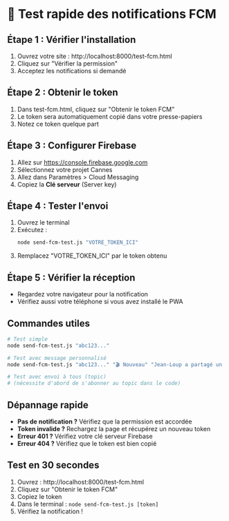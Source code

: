 # 🚀 Test rapide des notifications FCM

## Étape 1 : Vérifier l'installation
1. Ouvrez votre site : http://localhost:8000/test-fcm.html
2. Cliquez sur "Vérifier la permission"
3. Acceptez les notifications si demandé

## Étape 2 : Obtenir le token
1. Dans test-fcm.html, cliquez sur "Obtenir le token FCM"
2. Le token sera automatiquement copié dans votre presse-papiers
3. Notez ce token quelque part

## Étape 3 : Configurer Firebase
1. Allez sur https://console.firebase.google.com
2. Sélectionnez votre projet Cannes
3. Allez dans Paramètres > Cloud Messaging
4. Copiez la **Clé serveur** (Server key)

## Étape 4 : Tester l'envoi
1. Ouvrez le terminal
2. Exécutez : 
   ```bash
   node send-fcm-test.js "VOTRE_TOKEN_ICI"
   ```
3. Remplacez "VOTRE_TOKEN_ICI" par le token obtenu

## Étape 5 : Vérifier la réception
- Regardez votre navigateur pour la notification
- Vérifiez aussi votre téléphone si vous avez installé le PWA

## Commandes utiles
```bash
# Test simple
node send-fcm-test.js "abc123..."

# Test avec message personnalisé
node send-fcm-test.js "abc123..." "🎬 Nouveau" "Jean-Loup a partagé un moment !"

# Test avec envoi à tous (topic)
# (nécessite d'abord de s'abonner au topic dans le code)
```

## Dépannage rapide
- **Pas de notification ?** Vérifiez que la permission est accordée
- **Token invalide ?** Rechargez la page et récupérez un nouveau token
- **Erreur 401 ?** Vérifiez votre clé serveur Firebase
- **Erreur 404 ?** Vérifiez que le token est bien copié

## Test en 30 secondes
1. Ouvrez : http://localhost:8000/test-fcm.html
2. Cliquez sur "Obtenir le token FCM"
3. Copiez le token
4. Dans le terminal : `node send-fcm-test.js [token]`
5. Vérifiez la notification !
